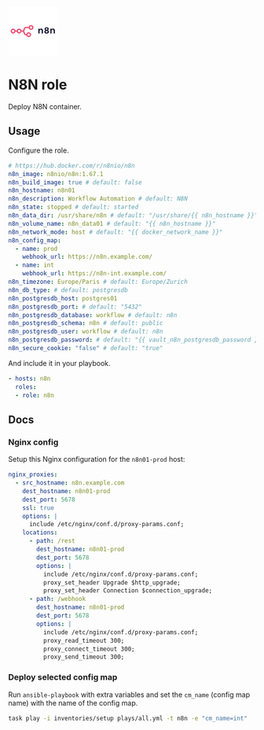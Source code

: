 <img src="/logos/n8n.png" alt="n8n logo" width="100" height="100">

# N8N role

Deploy N8N container.

## Usage

Configure the role.

```yml
# https://hub.docker.com/r/n8nio/n8n
n8n_image: n8nio/n8n:1.67.1
n8n_build_image: true # default: false
n8n_hostname: n8n01
n8n_description: Workflow Automation # default: N8N
n8n_state: stopped # default: started
n8n_data_dir: /usr/share/n8n # default: "/usr/share/{{ n8n_hostname }}"
n8n_volume_name: n8n_data01 # default: "{{ n8n_hostname }}"
n8n_network_mode: host # default: "{{ docker_network_name }}"
n8n_config_map:
  - name: prod
    webhook_url: https://n8n.example.com/
  - name: int
    webhook_url: https://n8n-int.example.com/
n8n_timezone: Europe/Paris # default: Europe/Zurich
n8n_db_type: # default: postgresdb
n8n_postgresdb_host: postgres01
n8n_postgresdb_port: # default: "5432"
n8n_postgresdb_database: workflow # default: n8n
n8n_postgresdb_schema: n8n # default: public
n8n_postgresdb_user: workflow # default: n8n
n8n_postgresdb_password: # default: "{{ vault_n8n_postgresdb_password }}"
n8n_secure_cookie: "false" # default: "true"
```

And include it in your playbook.

```yml
- hosts: n8n
  roles:
  - role: n8n
```

## Docs

### Nginx config

Setup this Nginx configuration for the `n8n01-prod` host:

```yaml
nginx_proxies:
  - src_hostname: n8n.example.com
    dest_hostname: n8n01-prod
    dest_port: 5678
    ssl: true
    options: |
      include /etc/nginx/conf.d/proxy-params.conf;
    locations:
      - path: /rest
        dest_hostname: n8n01-prod
        dest_port: 5678
        options: |
          include /etc/nginx/conf.d/proxy-params.conf;
          proxy_set_header Upgrade $http_upgrade;
          proxy_set_header Connection $connection_upgrade;
      - path: /webhook
        dest_hostname: n8n01-prod
        dest_port: 5678
        options: |
          include /etc/nginx/conf.d/proxy-params.conf;
          proxy_read_timeout 300;
          proxy_connect_timeout 300;
          proxy_send_timeout 300;
```

### Deploy selected config map

Run `ansible-playbook` with extra variables and set the `cm_name` (config map name) with the name of the config map.

```bash
task play -i inventories/setup plays/all.yml -t n8n -e "cm_name=int"
```